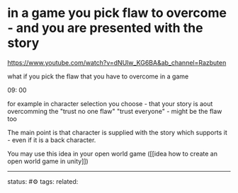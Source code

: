 # in a game you pick flaw to overcome - and you are presented with the story
https://www.youtube.com/watch?v=dNUlw_KG6BA&ab_channel=Razbuten

what if you pick the flaw that you have to 
overcome in a game

09: 00

for example in character selection you choose - that your story is aout overcomming the "trust no one flaw"
"trust everyone" - might be the flaw too

The main point is that character is supplied with the story which supports it - even if it is a back character.

You may use this idea in your open world game ([[idea how to create an open world game in unity]])



---
status: #⚙️ 
tags: 
related: 